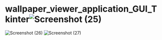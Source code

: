 # wallpaper_viewer_application_GUI_Tkinter![Screenshot (25)](https://user-images.githubusercontent.com/92416952/180920989-1937b5a9-2053-4ba5-a431-31989f844566.png)
![Screenshot (26)](https://user-images.githubusercontent.com/92416952/180920995-62b8347f-54f2-42f1-bdb0-5393234145bb.png)
![Screenshot (27)](https://user-images.githubusercontent.com/92416952/180921003-7ad1d0be-de28-4fc9-b7d9-1a83032de0ff.png)
